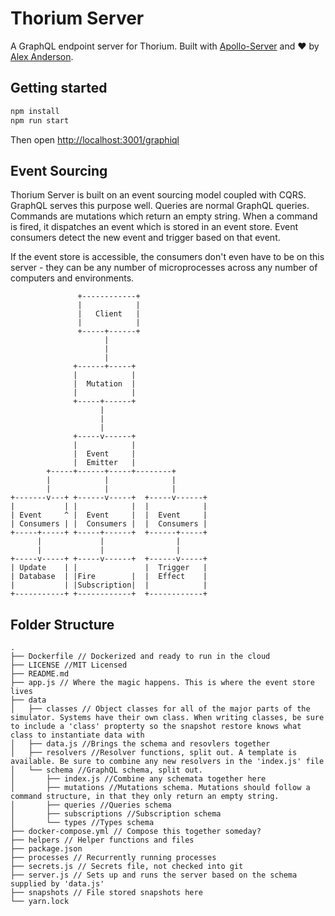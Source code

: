 # Thorium Server

A GraphQL endpoint server for Thorium. Built with [Apollo-Server](http://www.apollodata.com/) and ❤ by [Alex Anderson](http://ralexanderson.com).

## Getting started

```sh
npm install
npm run start
```

Then open [http://localhost:3001/graphiql](http://localhost:3001/graphiql)

## Event Sourcing

Thorium Server is built on an event sourcing model coupled with CQRS. GraphQL serves this purpose well. Queries are normal GraphQL queries. Commands are mutations which return an empty string. When a command is fired, it dispatches an event which is stored in an event store. Event consumers detect the new event and trigger based on that event.

If the event store is accessible, the consumers don't even have to be on this server - they can be any number of microprocesses across any number of computers and environments. 

```
               +------------+
               |            |
               |   Client   |
               |            |
               +-----+------+
                     |
                     |
                     |
              +------+-----+
              |            |
              |  Mutation  |
              |            |
              +-----+------+
                    |
                    |
                    |
              +-----v------+
              |            |
              |  Event     |
              |  Emitter   |
        +-----+------+-----+--------+
        |            |              |
        |            |              |
+-------v---+ +------v-----+  +-----v------+
|           | |            |  |            |
| Event     ^ |  Event     |  |  Event     |
| Consumers | |  Consumers |  |  Consumers |
+-----+-----+ +-----+------+  +------+-----+
      |             |                |
      |             |                |
+-----v-----+ +-----v------+  +------v-----+
| Update    | |               |  Trigger   |
| Database  | |Fire        |  |  Effect    |
|           | |Subscription|  |            |
+-----------+ +------------+  +------------+
```

## Folder Structure

```
.
├── Dockerfile // Dockerized and ready to run in the cloud
├── LICENSE //MIT Licensed
├── README.md
├── app.js // Where the magic happens. This is where the event store lives
├── data
│   ├── classes // Object classes for all of the major parts of the simulator. Systems have their own class. When writing classes, be sure to include a 'class' propterty so the snapshot restore knows what class to instantiate data with
│   ├── data.js //Brings the schema and resovlers together
│   ├── resolvers //Resolver functions, split out. A template is available. Be sure to combine any new resolvers in the 'index.js' file
│   └── schema //GraphQL schema, split out.
│       ├── index.js //Combine any schemata together here
│       ├── mutations //Mutations schema. Mutations should follow a command structure, in that they only return an empty string.
│       ├── queries //Queries schema
│       ├── subscriptions //Subscription schema
│       └── types //Types schema
├── docker-compose.yml // Compose this together someday?
├── helpers // Helper functions and files
├── package.json
├── processes // Recurrently running processes
├── secrets.js // Secrets file, not checked into git
├── server.js // Sets up and runs the server based on the schema supplied by 'data.js'
├── snapshots // File stored snapshots here
└── yarn.lock
```